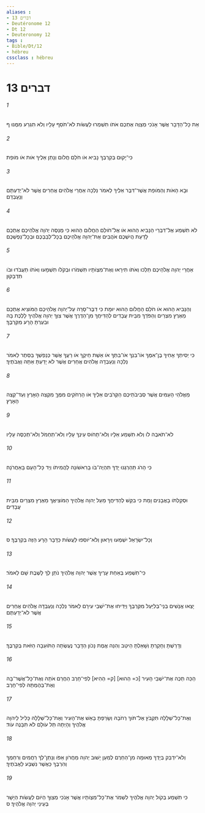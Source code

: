 ```yaml
---
aliases : 
- דברים 13
- Deutéronome 12
- Dt 12
- Deuteronomy 12
tags : 
- Bible/Dt/12
- hébreu
cssclass : hébreu
---
```


# דברים 13

###### 1
אֵת כָּל־הַדָּבָר אֲשֶׁר אָנֹכִי מְצַוֶּה אֶתְכֶם אֹתֹו תִשְׁמְרוּ לַעֲשֹׂות לֹא־תֹסֵף עָלָיו וְלֹא תִגְרַע מִמֶּנּוּ׃ ף
###### 2
כִּי־יָקוּם בְּקִרְבְּךָ נָבִיא אֹו חֹלֵם חֲלֹום וְנָתַן אֵלֶיךָ אֹות אֹו מֹופֵת׃
###### 3
וּבָא הָאֹות וְהַמֹּופֵת אֲשֶׁר־דִּבֶּר אֵלֶיךָ לֵאמֹר נֵלְכָה אַחֲרֵי אֱלֹהִים אֲחֵרִים אֲשֶׁר לֹא־יְדַעְתָּם וְנָעָבְדֵם׃
###### 4
לֹא תִשְׁמַע אֶל־דִּבְרֵי הַנָּבִיא הַהוּא אֹו אֶל־חֹולֵם הַחֲלֹום הַהוּא כִּי מְנַסֶּה יְהוָה אֱלֹהֵיכֶם אֶתְכֶם לָדַעַת הֲיִשְׁכֶם אֹהֲבִים אֶת־יְהוָה אֱלֹהֵיכֶם בְּכָל־לְבַבְכֶם וּבְכָל־נַפְשְׁכֶם׃
###### 5
אַחֲרֵי יְהוָה אֱלֹהֵיכֶם תֵּלֵכוּ וְאֹתֹו תִירָאוּ וְאֶת־מִצְוֹתָיו תִּשְׁמֹרוּ וּבְקֹלֹו תִשְׁמָעוּ וְאֹתֹו תַעֲבֹדוּ וּבֹו תִדְבָּקוּן׃
###### 6
וְהַנָּבִיא הַהוּא אֹו חֹלֵם הַחֲלֹום הַהוּא יוּמָת כִּי דִבֶּר־סָרָה עַל־יְהוָה אֱלֹהֵיכֶם הַמֹּוצִיא אֶתְכֶם מֵאֶרֶץ מִצְרַיִם וְהַפֹּדְךָ מִבֵּית עֲבָדִים לְהַדִּיחֲךָ מִן־הַדֶּרֶךְ אֲשֶׁר צִוְּךָ יְהוָה אֱלֹהֶיךָ לָלֶכֶת בָּהּ וּבִעַרְתָּ הָרָע מִקִּרְבֶּךָ׃
###### 7
כִּי יְסִיתְךָ אָחִיךָ בֶן־אִמֶּךָ אֹו־בִנְךָ אֹו־בִתְּךָ אֹו אֵשֶׁת חֵיקֶךָ אֹו רֵעֲךָ אֲשֶׁר כְּנַפְשְׁךָ בַּסֵּתֶר לֵאמֹר נֵלְכָה וְנַעַבְדָה אֱלֹהִים אֲחֵרִים אֲשֶׁר לֹא יָדַעְתָּ אַתָּה וַאֲבֹתֶיךָ׃
###### 8
מֵאֱלֹהֵי הָעַמִּים אֲשֶׁר סְבִיבֹתֵיכֶם הַקְּרֹבִים אֵלֶיךָ אֹו הָרְחֹקִים מִמֶּךָּ מִקְצֵה הָאָרֶץ וְעַד־קְצֵה הָאָרֶץ׃
###### 9
לֹא־תֹאבֶה לֹו וְלֹא תִשְׁמַע אֵלָיו וְלֹא־תָחֹוס עֵינְךָ עָלָיו וְלֹא־תַחְמֹל וְלֹא־תְכַסֶּה עָלָיו׃
###### 10
כִּי הָרֹג תַּהַרְגֶנּוּ יָדְךָ תִּהְיֶה־בֹּו בָרִאשֹׁונָה לַהֲמִיתֹו וְיַד כָּל־הָעָם בָּאַחֲרֹנָה׃
###### 11
וּסְקַלְתֹּו בָאֲבָנִים וָמֵת כִּי בִקֵּשׁ לְהַדִּיחֲךָ מֵעַל יְהוָה אֱלֹהֶיךָ הַמֹּוצִיאֲךָ מֵאֶרֶץ מִצְרַיִם מִבֵּית עֲבָדִים׃
###### 12
וְכָל־יִשְׂרָאֵל יִשְׁמְעוּ וְיִרָאוּן וְלֹא־יֹוסִפוּ לַעֲשֹׂות כַּדָּבָר הָרָע הַזֶּה בְּקִרְבֶּךָ׃ ס
###### 13
כִּי־תִשְׁמַע בְּאַחַת עָרֶיךָ אֲשֶׁר יְהוָה אֱלֹהֶיךָ נֹתֵן לְךָ לָשֶׁבֶת שָׁם לֵאמֹר׃
###### 14
יָצְאוּ אֲנָשִׁים בְּנֵי־בְלִיַּעַל מִקִּרְבֶּךָ וַיַּדִּיחוּ אֶת־יֹשְׁבֵי עִירָם לֵאמֹר נֵלְכָה וְנַעַבְדָה אֱלֹהִים אֲחֵרִים אֲשֶׁר לֹא־יְדַעְתֶּם׃
###### 15
וְדָרַשְׁתָּ וְחָקַרְתָּ וְשָׁאַלְתָּ הֵיטֵב וְהִנֵּה אֱמֶת נָכֹון הַדָּבָר נֶעֶשְׂתָה הַתֹּועֵבָה הַזֹּאת בְּקִרְבֶּךָ׃
###### 16
הַכֵּה תַכֶּה אֶת־יֹשְׁבֵי הָעִיר [כ= הַהוּא] [ק= הַהִיא] לְפִי־חָרֶב הַחֲרֵם אֹתָהּ וְאֶת־כָּל־אֲשֶׁר־בָּהּ וְאֶת־בְּהֶמְתָּהּ לְפִי־חָרֶב׃
###### 17
וְאֶת־כָּל־שְׁלָלָהּ תִּקְבֹּץ אֶל־תֹּוךְ רְחֹבָהּ וְשָׂרַפְתָּ בָאֵשׁ אֶת־הָעִיר וְאֶת־כָּל־שְׁלָלָהּ כָּלִיל לַיהוָה אֱלֹהֶיךָ וְהָיְתָה תֵּל עֹולָם לֹא תִבָּנֶה עֹוד׃
###### 18
וְלֹא־יִדְבַּק בְּיָדְךָ מְאוּמָה מִן־הַחֵרֶם לְמַעַן יָשׁוּב יְהוָה מֵחֲרֹון אַפֹּו וְנָתַן־לְךָ רַחֲמִים וְרִחַמְךָ וְהִרְבֶּךָ כַּאֲשֶׁר נִשְׁבַּע לַאֲבֹתֶיךָ׃
###### 19
כִּי תִשְׁמַע בְּקֹול יְהוָה אֱלֹהֶיךָ לִשְׁמֹר אֶת־כָּל־מִצְוֹתָיו אֲשֶׁר אָנֹכִי מְצַוְּךָ הַיֹּום לַעֲשֹׂות הַיָּשָׁר בְּעֵינֵי יְהוָה אֱלֹהֶיךָ׃ ס
